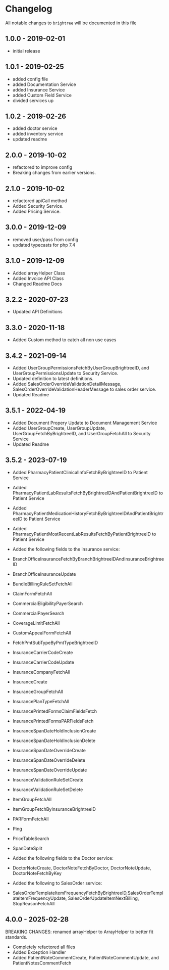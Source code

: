 # Changelog

All notable changes to `brightree` will be documented in this file

## 1.0.0 - 2019-02-01

- initial release


## 1.0.1 - 2019-02-25

- added config file
- added Documentation Service
- added Insurance Service
- added Custom Field Service
- divided services up

## 1.0.2 - 2019-02-26

- added doctor service
- added inventory service
- updated readme

## 2.0.0 - 2019-10-02

- refactored to improve config
- Breaking changes from earlier versions.

## 2.1.0 - 2019-10-02

- refactored apiCall method
- Added Security Service.
- Added Pricing Service.

## 3.0.0 - 2019-12-09

- removed user/pass from config
- updated typecasts for php 7.4

## 3.1.0 - 2019-12-09

- Added arrayHelper Class
- Added Invoice API Class
- Changed Readme Docs

## 3.2.2 - 2020-07-23

- Updated API Definitions

## 3.3.0 - 2020-11-18

- Added Custom method to catch all non use cases

## 3.4.2 - 2021-09-14

- Added UserGroupPermissionsFetchByUserGroupBrightreeID, and UserGroupPermissionsUpdate to Security Service.
- Updated definition to latest definitions.
- Added SalesOrderOverrideValidationDetailMessage, SalesOrderOverrideValidationHeaderMessage to sales order service.
- Updated Readme

## 3.5.1 - 2022-04-19

- Added Document Propery Update to Document Management Service
- Added UserGroupCreate, UserGroupUpdate, UserGroupFetchByBrightreeID, and UserGroupFetchAll to Security Service
- Updated Readme

## 3.5.2 - 2023-07-19

- Added PharmacyPatientClinicalInfoFetchByBrightreeID to Patient Service
- Added PharmacyPatientLabResultsFetchByBrightreeIDAndPatientBrightreeID to Patient Service
- Added PharmacyPatientMedicationHistoryFetchByBrightreeIDAndPatientBrightreeID to Patient Service
- Added PharmacyPatientMostRecentLabResultsFetchByPatientBrightreeID to Patient Service

- Added the following fields to the insurance service:
- BranchOfficeInsuranceFetchByBranchBrightreeIDAndInsuranceBrightreeID
- BranchOfficeInsuranceUpdate
- BundleBillingRuleSetFetchAll
- ClaimFormFetchAll
- CommercialEligibilityPayerSearch
- CommercialPayerSearch
- CoverageLimitFetchAll
- CustomAppealFormFetchAll
- FetchPmtSubTypeByPmtTypeBrightreeID
- InsuranceCarrierCodeCreate
- InsuranceCarrierCodeUpdate
- InsuranceCompanyFetchAll
- InsuranceCreate
- InsuranceGroupFetchAll
- InsurancePlanTypeFetchAll
- InsurancePrintedFormsClaimFieldsFetch
- InsurancePrintedFormsPARFieldsFetch
- InsuranceSpanDateHoldInclusionCreate
- InsuranceSpanDateHoldInclusionDelete
- InsuranceSpanDateOverrideCreate
- InsuranceSpanDateOverrideDelete
- InsuranceSpanDateOverrideUpdate
- InsuranceValidationRuleSetCreate
- InsuranceValidationRuleSetDelete
- ItemGroupFetchAll
- ItemGroupFetchByInsuranceBrightreeID
- PARFormFetchAll
- Ping
- PriceTableSearch
- SpanDateSplit

- Added the following fields to the Doctor service:
- DoctorNoteCreate, DoctorNoteFetchByDoctor, DoctorNoteUpdate, DoctorNoteFetchByKey

- Added the following to SalesOrder service:
- SalesOrderTemplateItemFrequencyFetchByBrightreeID,SalesOrderTemplateItemFrequencyUpdate, SalesOrderUpdateItemNextBilling, StopReasonFetchAll

## 4.0.0 - 2025-02-28

BREAKING CHANGES: renamed arrayHelper to ArrayHelper to better fit standards.

- Completely refactored all files
- Added Exception Handler
- Added PatientNoteCommentCreate, PatientNoteCommentUpdate, and PatientNotesCommentFetch